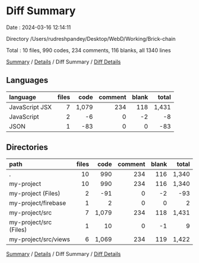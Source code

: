 # Diff Summary

Date : 2024-03-16 12:14:11

Directory /Users/rudreshpandey/Desktop/WebD/Working/Brick-chain

Total : 10 files,  990 codes, 234 comments, 116 blanks, all 1340 lines

[Summary](results.md) / [Details](details.md) / Diff Summary / [Diff Details](diff-details.md)

## Languages
| language | files | code | comment | blank | total |
| :--- | ---: | ---: | ---: | ---: | ---: |
| JavaScript JSX | 7 | 1,079 | 234 | 118 | 1,431 |
| JavaScript | 2 | -6 | 0 | -2 | -8 |
| JSON | 1 | -83 | 0 | 0 | -83 |

## Directories
| path | files | code | comment | blank | total |
| :--- | ---: | ---: | ---: | ---: | ---: |
| . | 10 | 990 | 234 | 116 | 1,340 |
| my-project | 10 | 990 | 234 | 116 | 1,340 |
| my-project (Files) | 2 | -91 | 0 | -2 | -93 |
| my-project/firebase | 1 | 2 | 0 | 0 | 2 |
| my-project/src | 7 | 1,079 | 234 | 118 | 1,431 |
| my-project/src (Files) | 1 | 10 | 0 | -1 | 9 |
| my-project/src/views | 6 | 1,069 | 234 | 119 | 1,422 |

[Summary](results.md) / [Details](details.md) / Diff Summary / [Diff Details](diff-details.md)